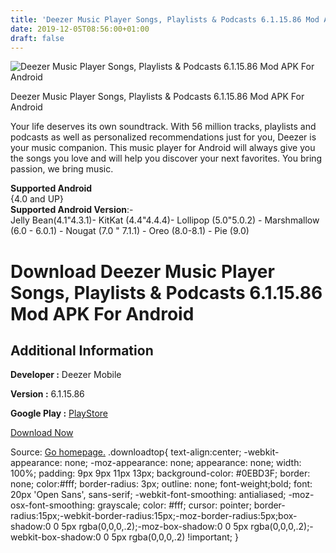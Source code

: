 ```yaml
---
title: 'Deezer Music Player Songs, Playlists & Podcasts 6.1.15.86 Mod APK For Android'
date: 2019-12-05T08:56:00+01:00
draft: false
---
```


![Deezer Music Player Songs, Playlists & Podcasts 6.1.15.86 Mod APK For Android](https://i1.wp.com/apkhome.net/wp-content/uploads/2019/12/Deezer-Music-Player-Songs-Playlists-Podcasts-6.1.15.86-Mod.png "Deezer Music Player Songs, Playlists & Podcasts 6.1.15.86 Mod APK For Android")

  

Deezer Music Player Songs, Playlists & Podcasts 6.1.15.86 Mod APK For Android

Your life deserves its own soundtrack. With 56 million tracks, playlists and podcasts as well as personalized recommendations just for you, Deezer is your music companion. This music player for Android will always give you the songs you love and will help you discover your next favorites. You bring passion, we bring music.

**Supported Android**  
{4.0 and UP}  
**Supported Android Version**:-  
Jelly Bean(4.1"4.3.1)- KitKat (4.4"4.4.4)- Lollipop (5.0"5.0.2) - Marshmallow (6.0 - 6.0.1) - Nougat (7.0 " 7.1.1) - Oreo (8.0-8.1) - Pie (9.0)

Download Deezer Music Player Songs, Playlists & Podcasts 6.1.15.86 Mod APK For Android
======================================================================================

Additional Information
----------------------

**Developer :** Deezer Mobile

**Version :** 6.1.15.86

**Google Play :** [PlayStore](https://play.google.com/store/apps/details?id=deezer.android.app)

  

[Download Now](https://store4app.co/post/deezer-music-player-songs-playlists-amp-podcasts-6-1-15-86-mod-apk-for-android_1575383588)

  
Source: [Go homepage.](https://store4app.co/post/deezer-music-player-songs-playlists-amp-podcasts-6-1-15-86-mod-apk-for-android_1575383588) .downloadtop{ text-align:center; -webkit-appearance: none; -moz-appearance: none; appearance: none; width: 100%; padding: 9px 9px 11px 13px; background-color: #0EBD3F; border: none; color:#fff; border-radius: 3px; outline: none; font-weight;bold; font: 20px 'Open Sans', sans-serif; -webkit-font-smoothing: antialiased; -moz-osx-font-smoothing: grayscale; color: #fff; cursor: pointer; border-radius:15px;-webkit-border-radius:15px;-moz-border-radius:5px;box-shadow:0 0 5px rgba(0,0,0,.2);-moz-box-shadow:0 0 5px rgba(0,0,0,.2);-webkit-box-shadow:0 0 5px rgba(0,0,0,.2) !important; }